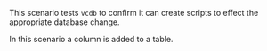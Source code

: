 This scenario tests `vcdb` to confirm it can create scripts to effect the appropriate database change.

In this scenario a column is added to a table.